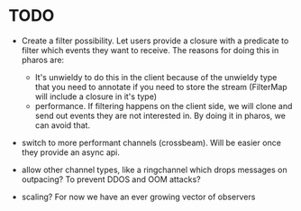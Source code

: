 # TODO

- Create a filter possibility. Let users provide a closure with a predicate to filter which events they want to receive.
  The reasons for doing this in pharos are:

  - It's unwieldy to do this in the client because of the unwieldy type that you need to annotate if you need to store
    the stream (FilterMap will include a closure in it's type)
  - performance. If filtering happens on the client side, we will clone and send out events they are not interested in.
    By doing it in pharos, we can avoid that.

- switch to more performant channels (crossbeam). Will be easier once they provide an async api.

- allow other channel types, like a ringchannel which drops messages on outpacing? To prevent DDOS and OOM attacks?

- scaling? For now we have an ever growing vector of observers
